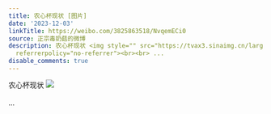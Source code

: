 ```yaml
---
title: 农心杯现状 [图片]
date: '2023-12-03'
linkTitle: https://weibo.com/3825863518/NvqemECi0
source: 正宗毒奶菇的微博
description: 农心杯现状 <img style="" src="https://tvax3.sinaimg.cn/large/e40a0b5egy1hkgnc2d6xdj20l10fok5h.jpg"
  referrerpolicy="no-referrer"><br><br> ...
disable_comments: true
---
```

农心杯现状 <img style="" src="https://tvax3.sinaimg.cn/large/e40a0b5egy1hkgnc2d6xdj20l10fok5h.jpg" referrerpolicy="no-referrer"><br><br> ...